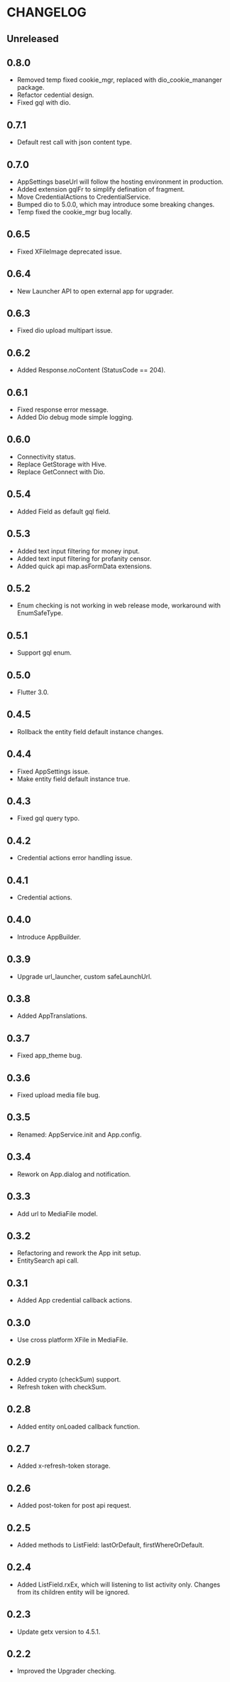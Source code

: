 # CHANGELOG

## Unreleased

## 0.8.0

- Removed temp fixed cookie_mgr, replaced with dio_cookie_mananger package.
- Refactor cedential design.
- Fixed gql with dio.

## 0.7.1

- Default rest call with json content type.

## 0.7.0

- AppSettings baseUrl will follow the hosting environment in production.
- Added extension gqlFr to simplify defination of fragment.
- Move CredentialActions to CredentialService.
- Bumped dio to 5.0.0, which may introduce some breaking changes.
- Temp fixed the cookie_mgr bug locally.

## 0.6.5

- Fixed XFileImage deprecated issue.

## 0.6.4

- New Launcher API to open external app for upgrader.

## 0.6.3

- Fixed dio upload multipart issue.

## 0.6.2

- Added Response.noContent (StatusCode == 204).

## 0.6.1

- Fixed response error message.
- Added Dio debug mode simple logging.

## 0.6.0

- Connectivity status.
- Replace GetStorage with Hive.
- Replace GetConnect with Dio.

## 0.5.4

- Added Field<MediaFile> as default gql field.

## 0.5.3

- Added text input filtering for money input.
- Added text input filtering for profanity censor.
- Added quick api map.asFormData extensions.

## 0.5.2

- Enum checking is not working in web release mode, workaround with EnumSafeType.

## 0.5.1

- Support gql enum.

## 0.5.0

- Flutter 3.0.

## 0.4.5

- Rollback the entity field default instance changes.

## 0.4.4

- Fixed AppSettings issue.
- Make entity field default instance true.

## 0.4.3

- Fixed gql query typo.

## 0.4.2

- Credential actions error handling issue.

## 0.4.1

- Credential actions.

## 0.4.0

- Introduce AppBuilder.

## 0.3.9

- Upgrade url_launcher, custom safeLaunchUrl.

## 0.3.8

- Added AppTranslations.

## 0.3.7

- Fixed app_theme bug.

## 0.3.6

- Fixed upload media file bug.

## 0.3.5

- Renamed: AppService.init and App.config.

## 0.3.4

- Rework on App.dialog and notification.

## 0.3.3

- Add url to MediaFile model.

## 0.3.2

- Refactoring and rework the App init setup.
- EntitySearch api call.

## 0.3.1

- Added App credential callback actions.

## 0.3.0

- Use cross platform XFile in MediaFile.

## 0.2.9

- Added crypto (checkSum) support.
- Refresh token with checkSum.

## 0.2.8

- Added entity onLoaded callback function.

## 0.2.7

- Added x-refresh-token storage.

## 0.2.6

- Added post-token for post api request.

## 0.2.5

- Added methods to ListField: lastOrDefault, firstWhereOrDefault.

## 0.2.4

- Added ListField.rxEx, which will listening to list activity only. Changes from its children entity will be ignored.

## 0.2.3

- Update getx version to 4.5.1.

## 0.2.2

- Improved the Upgrader checking.
